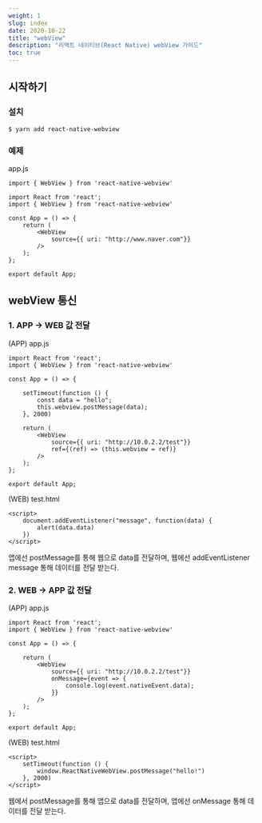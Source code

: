 ```yaml
---
weight: 1
slug: index
date: 2020-10-22
title: "webView"
description: "리액트 네이티브(React Native) webView 가이드"
toc: true
---
```


## 시작하기


### 설치

```
$ yarn add react-native-webview
```

### 예제

app.js
```
import { WebView } from 'react-native-webview'

import React from 'react';
import { WebView } from 'react-native-webview'

const App = () => {
    return (
        <WebView
            source={{ uri: "http://www.naver.com"}}
        />
    );
};

export default App;
```

## webView 통신

### 1. APP -> WEB 값 전달

(APP) app.js
```
import React from 'react';
import { WebView } from 'react-native-webview'

const App = () => {

    setTimeout(function () {
        const data = "hello";
        this.webview.postMessage(data);
    }, 2000)

    return (
        <WebView
            source={{ uri: "http://10.0.2.2/test"}}
            ref={(ref) => (this.webview = ref)}
        />
    );
};

export default App;
```

(WEB) test.html
```
<script>
	document.addEventListener("message", function(data) {
		alert(data.data)
	})
</script>
```

앱에선 postMessage를 통해 웹으로 data를 전달하며,
웹에선 addEventListener message 통해 데이터를 전달 받는다.

### 2. WEB -> APP 값 전달

(APP) app.js
```
import React from 'react';
import { WebView } from 'react-native-webview'

const App = () => {

    return (
        <WebView
            source={{ uri: "http://10.0.2.2/test"}}
            onMessage={event => {
                console.log(event.nativeEvent.data);
            }}
        />
    );
};

export default App;
```

(WEB) test.html
```
<script>
	setTimeout(function () {
		window.ReactNativeWebView.postMessage("hello!")
	}, 2000)
</script>
```

웹에서 postMessage를 통해 앱으로 data를 전달하며,
앱에선 onMessage 통해 데이터를 전달 받는다.